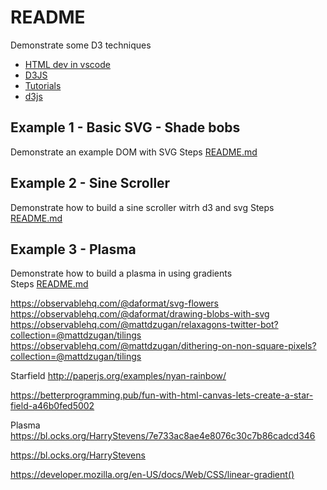 # README
Demonstrate some D3 techniques 

* [HTML dev in vscode](https://code.visualstudio.com/docs/languages/html)
* [D3JS](https://d3js.org/)
* [Tutorials](https://github.com/d3/d3/wiki/Tutorials)
* [d3js](https://www.tutorialspoint.com/d3js/d3js_introduction.htm)



## Example 1 - Basic SVG - Shade bobs
Demonstrate an example DOM with SVG
Steps [README.md](./01_basic_svg/README.md)  


## Example 2 - Sine Scroller
Demonstrate how to build a sine scroller witrh d3 and svg
Steps [README.md](./02_svg_sinetext/README.md)  

## Example 3 - Plasma
Demonstrate how to build a plasma in using gradients  
Steps [README.md](./03_plasma/README.md)  


https://observablehq.com/@daformat/svg-flowers  
https://observablehq.com/@daformat/drawing-blobs-with-svg  
https://observablehq.com/@mattdzugan/relaxagons-twitter-bot?collection=@mattdzugan/tilings  
https://observablehq.com/@mattdzugan/dithering-on-non-square-pixels?collection=@mattdzugan/tilings  


Starfield
http://paperjs.org/examples/nyan-rainbow/

https://betterprogramming.pub/fun-with-html-canvas-lets-create-a-star-field-a46b0fed5002


Plasma
https://bl.ocks.org/HarryStevens/7e733ac8ae4e8076c30c7b86cadcd346

https://bl.ocks.org/HarryStevens

https://developer.mozilla.org/en-US/docs/Web/CSS/linear-gradient()

